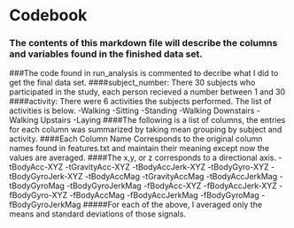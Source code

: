 # Codebook
### The contents of this markdown file will describe the columns and variables found in the finished data set.
###The code found in run_analysis is commented to decribe what I did to get the final data set.
####subject_number: There 30 subjects who participated in the study, each person recieved a number between 1 and 30
####activity: There were 6 activities the subjects performed.  The list of activities is below.
-Walking
-Sitting
-Standing
-Walking Downstairs
-Walking Upstairs
-Laying
####The following is a list of columns, the entries for each column was summarized by taking mean grouping by subject and activity.
####Each Column Name Corresponds to the original column names found in features.txt and maintain their meaning except now the values are averaged.
####The x,y, or z corresponds to a directional axis.
-tBodyAcc-XYZ
-tGravityAcc-XYZ
-tBodyAccJerk-XYZ
-tBodyGyro-XYZ
-tBodyGyroJerk-XYZ
-tBodyAccMag
-tGravityAccMag
-tBodyAccJerkMag
-tBodyGyroMag
-tBodyGyroJerkMag
-fBodyAcc-XYZ
-fBodyAccJerk-XYZ
-fBodyGyro-XYZ
-fBodyAccMag
-fBodyAccJerkMag
-fBodyGyroMag
-fBodyGyroJerkMag
#####For each of the above, I averaged only the means and standard deviations of those signals.
